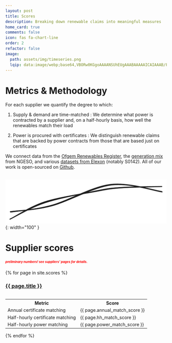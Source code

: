 ```yaml
---
layout: post
title: Scores
description: Breaking down renewable claims into meaningful measures
home_card: true
comments: false
icon: fas fa-chart-line
order: 2
refactor: false
image:
  path: assets/img/timeseries.png
  lqip: data:image/webp;base64,VBORw0KGgoAAAANSUhEUgAAABAAAAAICAIAAAB/FOjAAAAAo0lEQVR4nFXQQU4EMRBD0f+daO5/TxZsoEXPQMwi3Ugsq+RXssrP9zeMiYpBadsCgGiCqnszf15PDYkGg1DuPMI/IPP1dWqIOiBoC39ASBQUUeZ5PNUakzLA1g28gLjLkTCPo0pdQKGk1cKO2et2MI3Mj2OoVRDGqr0HLgDWkDDSeZwPFOgGSOVqBq5dxnSMJmue3w+wuwRZvQGV7r9pTcfqiL9Wg0odsIxW3QAAAABJRU5ErkJggg==
---
```


# Metrics & Methodology

For each supplier we quantify the degree to which:

1) Supply & demand are time-matched
: We determine what power is contracted by a supplier and, on a half-hourly basis, how well the renewables match their load

2) Power is procured with certificates
: We distinguish renewable claims that are backed by power contracts from those that are based just on certificates

We connect data from the [Ofgem Renewables Register](https://renewablesandchp.ofgem.gov.uk/), the [generation mix](https://www.nationalgrideso.com/data-portal/historic-generation-mix) from NGESO, and various [datasets from Elexon](https://bmrs.elexon.co.uk/api-documentation) (notably S0142). All of our work is open-sourced on [Github](https://github.com/matched-energy/scores).

&nbsp;
![Matched Energy ](/assets/img/matched-logo-lines-small.png){: width="100" }

# Supplier scores
  <span style="color: red; font-weight: bold; align: center"><sup><i><small>preliminary numbers! see suppliers' pages for details.</small></i></sup> </span>

<table>
{% for page in site.scores %}
  <h3>
      <a href="{{ page.url | remove: ".html" }}">
        {{ page.title }}
      </a>
  </h3>
  <table>
    <tr>
      <th>Metric</th>
      <th>Score</th>
    </tr>
    <tr>
      <td>Annual certificate matching</td>
      <td>{{ page.annual_match_score }}</td>
    </tr>
    <tr>
      <td>Half-hourly certificate matching</td>
      <td>{{ page.hh_match_score }}</td>
    </tr>
    <tr>
      <td>Half-hourly power matching</td>
      <td>{{ page.power_match_score }}</td>
    </tr>
  </table>

{% endfor %}
